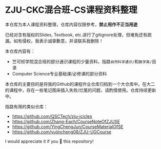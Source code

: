# ZJU-CKC混合班-CS课程资料整理
本仓库为本人课程资料整理，仓库内容仅限参考，**禁止用作不正当用途**

已经对含有版权的Slides, Textbook, etc.进行了gitignore处理，但难免还有疏漏。如有侵权，我表示诚挚歉意，并请联系我删除！

本仓库内容有：
- 竺可桢学院混合班的部分通识课程的少量资料，指路`自然科学通识/`和`数学类/`目录
- Computer Science专业基础课/必修课的部分资料

本仓库的主要目的是将我的Github的课程作业仓库归档到一个大仓库中。在大二的课程中，存在一些笔记图床插入失败/烂尾的问题，请酌情使用。仓库持续更新中。

指路有用的类似仓库：
- https://github.com/QSCTech/zju-icicles
- https://github.com/Zhang-Each/CourseNoteOfZJUSE
- https://github.com/YingChengJun/CourseMaterialOfSE
- https://github.com/yujincheng08/ZJU-UGCourse

I would appreciate it if you 🌟 this repository!
